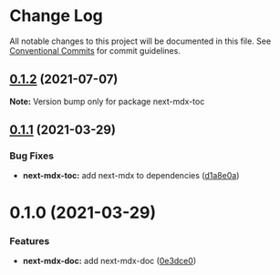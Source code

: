 # Change Log

All notable changes to this project will be documented in this file.
See [Conventional Commits](https://conventionalcommits.org) for commit guidelines.

## [0.1.2](https://github.com/shadcn/next-mdx/compare/next-mdx-toc@0.1.1...next-mdx-toc@0.1.2) (2021-07-07)

**Note:** Version bump only for package next-mdx-toc





## [0.1.1](https://github.com/shadcn/next-mdx/compare/next-mdx-toc@0.1.0...next-mdx-toc@0.1.1) (2021-03-29)


### Bug Fixes

* **next-mdx-toc:** add next-mdx to dependencies ([d1a8e0a](https://github.com/shadcn/next-mdx/commit/d1a8e0a0bf38b17bc392fca448b218ceba6bf273))





# 0.1.0 (2021-03-29)


### Features

* **next-mdx-doc:** add next-mdx-doc ([0e3dce0](https://github.com/shadcn/next-mdx/commit/0e3dce0d7f8accec6359f1dc0e2bfb03026d9890))
